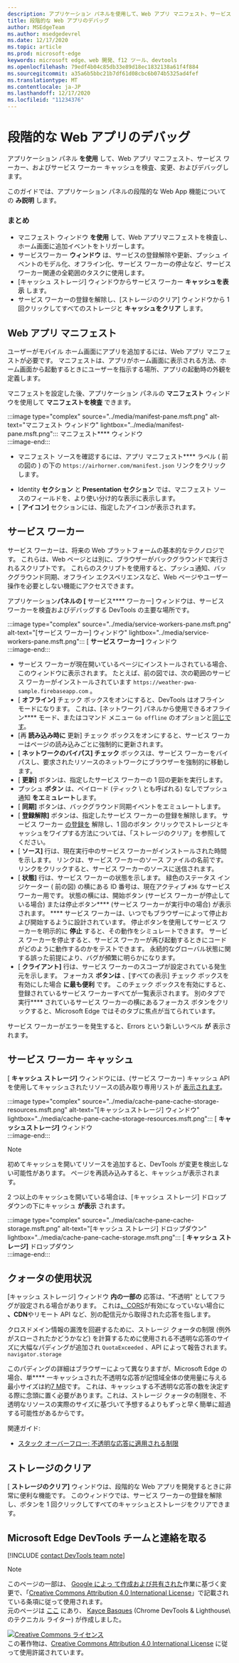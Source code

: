 ```yaml
---
description: アプリケーション パネルを使用して、Web アプリ マニフェスト、サービス ワーカー、およびサービス ワーカー キャッシュを検査、変更、およびデバッグします。
title: 段階的な Web アプリのデバッグ
author: MSEdgeTeam
ms.author: msedgedevrel
ms.date: 12/17/2020
ms.topic: article
ms.prod: microsoft-edge
keywords: microsoft edge、web 開発、f12 ツール、devtools
ms.openlocfilehash: 79edf4b04c85db33e89d18ec1832138a61f4f884
ms.sourcegitcommit: a35a6b5bbc21b7df61d08cbc6b074b5325ad4fef
ms.translationtype: MT
ms.contentlocale: ja-JP
ms.lasthandoff: 12/17/2020
ms.locfileid: "11234376"
---
```

<!-- Copyright Kayce Basques 

   Licensed under the Apache License, Version 2.0 (the "License");
   you may not use this file except in compliance with the License.
   You may obtain a copy of the License at

       https://www.apache.org/licenses/LICENSE-2.0

   Unless required by applicable law or agreed to in writing, software
   distributed under the License is distributed on an "AS IS" BASIS,
   WITHOUT WARRANTIES OR CONDITIONS OF ANY KIND, either express or implied.
   See the License for the specific language governing permissions and
   limitations under the License.  -->  

# 段階的な Web アプリのデバッグ  

アプリケーション パネル **を使用** して、Web アプリ マニフェスト、サービス ワーカー、およびサービス ワーカー キャッシュを検査、変更、およびデバッグします。  

<!--Related Guides:  

*   [Progressive Web Apps](/web/progressive-web-apps)  -->

<!--TODO:  Link web "Progressive Web Apps" section when available. -->

このガイドでは、アプリケーション パネルの段階的な Web App 機能についての **み説明** します。  <!--If you're looking for help on the other panes, check out the last section of this guide, [Other Application panel guides](#other-application-panel-guides).  -->

<!--TODO:  Link to sections when available. -->

### まとめ  

*   マニフェスト ウィンドウ **を使用** して、Web アプリマニフェストを検査し、ホーム画面に追加イベントをトリガーします。  
*   サービスワーカー **ウィンドウ** は、サービスの登録解除や更新、プッシュ イベントのモデル化、オフライン化、サービス ワーカーの停止など、サービス ワーカー関連の全範囲のタスクに使用します。  
*   [キャッシュ ストレージ] ウィンドウからサービス ワーカー **キャッシュを表示** します。  
*   サービス ワーカーの登録を解除し、[ストレージのクリア] ウィンドウから 1 回クリックしてすべてのストレージと **キャッシュをクリア** します。  
    
## Web アプリ マニフェスト  

ユーザーがモバイル ホーム画面にアプリを追加するには、Web アプリ マニフェストが必要です。  マニフェストは、アプリがホーム画面に表示される方法、ホーム画面から起動するときにユーザーを指示する場所、アプリの起動時の外観を定義します。  

<!--Related Guides:  

*   [Improve user experiences with a Web App Manifest](/web/fundamentals/web-app-manifest)  
*   [Using App Install Banners](/web/fundamentals/app-install-banners)  -->

<!--TODO:  Link to sections when available. -->

マニフェストを設定した後、アプリケーション パネルの **マニフェスト** ウィンドウを使用して **マニフェストを検査** できます。  

:::image type="complex" source="../media/manifest-pane.msft.png" alt-text="マニフェスト ウィンドウ" lightbox="../media/manifest-pane.msft.png":::
   マニフェスト**** ウィンドウ  
:::image-end:::  

*   マニフェスト ソースを確認するには、アプリ マニフェスト**** ラベル \( 前の図の \) の下の `https://airhorner.com/manifest.json` リンクをクリックします。  
<!-- *   Press the **Add to homescreen** button to simulate an Add to Homescreen event.  Check out the next section for more information.  -->  
*   Identity **セクション** と **Presentation セクション** では、マニフェスト ソースのフィールドを、より使い分け的な表示に表示します。  
*   [ **アイコン]** セクションには、指定したアイコンが表示されます。  
    
<!--### Simulate Add to Homescreen events  -->

<!--A web app can only be added to a homescreen when the site is visited at least twice, with at least five minutes between visits.  While developing or debugging your Add to Homescreen workflow, this criteria can be inconvenient.  
The **Add to homescreen** button on the **App Manifest** pane lets you simulate Add to Homescreen events whenever you want.  -->

<!--You can test out this feature with the [Microsoft I/O 2016 progressive web app](https://events.alpahabet.com/io2016/), which has proper support for Add to Homescreen.  Clicking on **Add to Homescreen** while the app is open prompts Microsoft Edge to display the "add this site to your shelf" banner, which is the desktop equivalent of the "add to homescreen" banner for mobile devices.  -->

<!--  
:::image type="complex" source="../media/io.msft.png" alt-text="Add to desktop shelf" lightbox="../media/io.msft.png":::
   Add to desktop shelf  
:::image-end:::
-->  

<!--
> [!Tip]
> Keep the **Console** drawer open while simulating Add to Homescreen events.  The Console tells you if your manifest has any issues and logs other information about the Add to Homescreen lifecycle.  -->

<!--The **Add to Homescreen** feature cannot yet simulate the workflow for mobile devices.  Notice how the "add to shelf" prompt was triggered in the screenshot above, even though DevTools is in Device Mode.  However, if you can successfully add your app to your desktop shelf, then it'll work for mobile, too.  -->

<!-- TODO: Rework content after sample app is created. -->

<!--If you want to test out the genuine mobile experience, you can connect a real mobile device to DevTools via **remote debugging**, and then click the **Add to Homescreen** button \(on DevTools\) to trigger the "add to homescreen" prompt on the connected mobile device.  -->

<!--TODO:  Link Debug "remote debugging" sections when available. -->

## サービス ワーカー  

サービス ワーカーは、将来の Web プラットフォームの基本的なテクノロジです。  これらは、Web ページとは別に、ブラウザーがバックグラウンドで実行されるスクリプトです。  これらのスクリプトを使用すると、プッシュ通知、バックグラウンド同期、オフライン エクスペリエンスなど、Web ページやユーザー操作を必要としない機能にアクセスできます。  

<!--Related Guides:  

*   [Intro to Service Workers](/web/fundamentals/primers/service-worker)  
*   [Push Notifications: Timely, Relevant, and Precise](/web/fundamentals/push-notifications)  -->  
    
<!--TODO:  Link to sections when available. -->  

アプリケーション**パネルの [** サービス**** ワーカー] ウィンドウは、サービス ワーカーを検査およびデバッグする DevTools の主要な場所です。  

:::image type="complex" source="../media/service-workers-pane.msft.png" alt-text="[サービス ワーカー] ウィンドウ" lightbox="../media/service-workers-pane.msft.png":::
   [ **サービス ワーカー]** ウィンドウ  
:::image-end:::  

*   サービス ワーカーが現在開いているページにインストールされている場合、このウィンドウに表示されます。  たとえば、前の図では、次の範囲のサービス ワーカーがインストールされています `https://weather-pwa-sample.firebaseapp.com` 。  
*   [ **オフライン]** チェック ボックスをオンにすると、DevTools はオフライン モードになります。  これは、[ネットワーク] パネルから使用できるオフライン**** モード、またはコマンド メニュー `Go offline` のオプションと[同じです][DevtoolsCommandMenuIndex]。  
*   [再 **読み込み時に** 更新] チェック ボックスをオンにすると、サービス ワーカーはページの読み込みごとに強制的に更新されます。  
*   [ **ネットワークのバイパス] チェック** ボックスは、サービス ワーカーをバイパスし、要求されたリソースのネットワークにブラウザーを強制的に移動します。  
*   [ **更新]** ボタンは、指定したサービス ワーカーの 1 回の更新を実行します。  
*   プッシュ **ボタン** は、ペイロード \(ティック \ とも呼ばれる) なしでプッシュ通知 **をエミュレート**します。  
*   [ **同期]** ボタンは、バックグラウンド同期イベントをエミュレートします。  
*   [ **登録解除]** ボタンは、指定したサービス ワーカーの登録を解除します。  サービス ワーカー [の登録を](#clear-storage) 解除し、1 回のボタン クリックでストレージとキャッシュをワイプする方法については、「ストレージのクリア」を参照してください。  
*   [ **ソース]** 行は、現在実行中のサービス ワーカーがインストールされた時間を示します。  リンクは、サービス ワーカーのソース ファイルの名前です。  リンクをクリックすると、サービス ワーカーのソースに送信されます。  
*   [ **状態]** 行は、サービス ワーカーの状態を示します。  緑色のステータス インジケーター \( 前の図\) の横にある ID 番号は、現在アクティブ `#36` なサービス ワーカー用です。  状態の横には、開始ボタン \(サービス ワーカーが停止している場合\) または停止ボタン**** \(サービス ワーカーが実行中の場合\) が表示されます。 ****  サービス ワーカーは、いつでもブラウザーによって停止および開始するように設計されています。  停止ボタンを使用してサービス ワーカーを明示的に **停止** すると、その動作をシミュレートできます。  サービス ワーカーを停止すると、サービス ワーカーが再び起動するときにコードがどのように動作するのかをテストできます。  永続的なグローバル状態に関する誤った前提により、バグが頻繁に明らかになります。  
*   [ **クライアント]** 行は、サービス ワーカーのスコープが設定されている発生元を示します。  フォーカス **ボタンは** 、[すべての表示] チェック ボックスを有効にした場合 **に最も便利** です。  このチェック ボックスを有効にすると、登録されているサービス ワーカーすべてが一覧表示されます。  別のタブで実行**** されているサービス ワーカーの横にあるフォーカス ボタンをクリックすると、Microsoft Edge ではそのタブに焦点が当てられています。  
    
サービス ワーカーがエラーを発生すると、Errors という新しいラベル **が** 表示されます。  

<!--  
:::image type="complex" source="../media/sw-error.msft.png" alt-text="Service worker with errors" lightbox="../media/sw-error.msft.png":::
   Service worker with errors  
:::image-end:::
-->  

<!--TODO:  Capture Service Worker Errors sample when available. -->
<!--TODO:  Link Web "How tickle works" sections when available. -->

## サービス ワーカー キャッシュ  

[ **キャッシュ ストレージ]** ウィンドウには、\(サービス ワーカー\) キャッシュ API を使用してキャッシュされたリソースの読み取り専用リストが [表示されます][MDNWebCacheAPI]。  

:::image type="complex" source="../media/cache-pane-cache-storage-resources.msft.png" alt-text="[キャッシュストレージ] ウィンドウ" lightbox="../media/cache-pane-cache-storage-resources.msft.png":::
   [ **キャッシュストレージ]** ウィンドウ  
:::image-end:::  

> [!NOTE]
> 初めてキャッシュを開いてリソースを追加すると、DevTools が変更を検出しない可能性があります。  ページを再読み込みすると、キャッシュが表示されます。  

2 つ以上のキャッシュを開いている場合は、[キャッシュ ストレージ] ドロップダウンの下にキャッシュ **が表示** されます。  

:::image type="complex" source="../media/cache-pane-cache-storage.msft.png" alt-text="[キャッシュ ストレージ] ドロップダウン" lightbox="../media/cache-pane-cache-storage.msft.png":::
   [ **キャッシュ ストレージ]** ドロップダウン  
:::image-end:::  

## クォータの使用状況  

[キャッシュ ストレージ] ウィンドウ **内の一部の** 応答は、"不透明" としてフラグが設定される場合があります。  これは[、CORS][FetchHttpCorsProtocol]が有効になっていない場合に **、CDN**やリモート API など、別の配信元から取得された応答を指します。  

<!--TODO:  Link Web "CDN" section when available. -->  
<!--TODO:  Link Web "opaque" section when available. -->

クロスドメイン情報の漏洩を回避するために、ストレージ クォータの制限 \(例外がスローされたかどうかなど) を計算するために使用される不透明な応答のサイズに大幅なパディングが追加され `QuotaExceeded` 、API によって報告されます。 `navigator.storage`  

<!--TODO:  Link Estimating "`navigator.storage` API" sections when available. -->

このパディングの詳細はブラウザーによって異なりますが、Microsoft Edge の場合、単**** 一キャッシュされた不透明な応答が記憶域全体の使用量に与える最小サイズは約[7 MB][ChromiumIssues796060#c17]です。  これは、キャッシュする不透明な応答の数を決定する際に念頭に置く必要があります。これは、ストレージ クォータの制限を、不透明なリソースの実際のサイズに基づいて予想するよりもずっと早く簡単に超過する可能性があるからです。  

関連ガイド:  

*   [スタック オーバーフロー: 不透明な応答に適用される制限][StackOverflowLimitationsForOpaqueResponses]  
<!--*   [Alphabet work container: Understanding Storage Quota](/web/tools/Alphabet-work-container/guides/storage-quota#beware_of_opaque_responses)  -->
    
<!--TODO:  Link Work container storage quota for opaque responses section when available. -->

## ストレージのクリア  

[ **ストレージのクリア]** ウィンドウは、段階的な Web アプリを開発するときに非常に便利な機能です。  このウィンドウでは、サービス ワーカーの登録を解除し、ボタンを 1 回クリックしてすべてのキャッシュとストレージをクリアできます。  <!--Check out the section below to learn more.  -->

<!--Related Guides:  

*   [Clear Storage](/iterate/manage-data/local-storage#clear-storage)  -->
    
<!--TODO:  Link to sections when available. -->

<!--## Other Application panel guides   

Check out the guides below for more help on the other panes of the **Application** panel.  

Related Guides:  

*   [Inspect page resources](/iterate/manage-data/page-resources)  
*   [Inspect and manage local storage and caches](/iterate/manage-data/local-storage)  -->
    
## Microsoft Edge DevTools チームと連絡を取る  

[!INCLUDE [contact DevTools team note](../includes/contact-devtools-team-note.md)]  

<!-- links -->  

[DevtoolsCommandMenuIndex]: ../command-menu/index.md "Microsoft Edge DevTools コマンド メニューを使用してコマンドを実行する |Microsoft Docs"  

[ChromiumIssues796060#c17]: https://bugs.chromium.org/p/chromium/issues/detail?id=796060#c17 "Chromium の問題 796060: 分析コードが html 内にある場合、更新ごとにキャッシュ ストレージの値が増加する"  

[FetchHttpCorsProtocol]: https://fetch.spec.whatwg.org/#http-cors-protocol  

[MDNWebCacheAPI]: https://developer.mozilla.org/docs/Web/API/Cache "キャッシュ - Web API |MDN"  

[StackOverflowLimitationsForOpaqueResponses]: https://stackoverflow.com/q/39109789/385997 "スタック オーバーフロー: 不透明な応答に適用される制限"  

<!--[WebEstimatingAvailableStorageSpace]: whats-new/2017/08/estimating-available-storage-space  -->
<!--[RemoteDebugging]: /debug/remote-debugging/remote-debugging  -->

<!--[WebHowPushWorks]: /web/fundamentals/push-notifications/how-push-works  -->  
<!--[WebGlossaryCDN]: /web/fundamentals/glossary#CDN  -->
<!--[WebGlossaryOpaque]: /web/fundamentals/glossary#opaque-response  -->

> [!NOTE]
> このページの一部は、 [Google によっ て作成および共有された][GoogleSitePolicies]作業に基づく変更で、「[Creative Commons Attribution 4.0 International License][CCA4IL]」で記載されている条項に従って使用されます。  
> 元のページは [ここ](https://developers.google.com/web/tools/chrome-devtools/progressive-web-apps) にあり、 [Kayce Basques][KayceBasques] \(Chrome DevTools \& Lighthouse\ のテクニカル ライター) が作成しました。  

[![Creative Commons ライセンス][CCby4Image]][CCA4IL]  
この著作物は、[Creative Commons Attribution 4.0 International License][CCA4IL] に従って使用許諾されています。  

[CCA4IL]: https://creativecommons.org/licenses/by/4.0  
[CCby4Image]: https://i.creativecommons.org/l/by/4.0/88x31.png  
[GoogleSitePolicies]: https://developers.google.com/terms/site-policies  
[KayceBasques]: https://developers.google.com/web/resources/contributors/kaycebasques  
